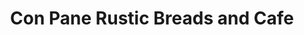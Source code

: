 ---
title: "Con Pane Rustic Breads and Cafe"
url: /san-diego/con-pane-rustic-breads-and-cafe/
shop: Bäckerei
---